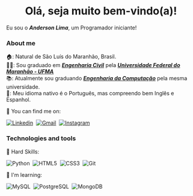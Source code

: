 <h1 align="center">Olá, seja muito bem-vindo(a)!</h1>

Eu sou o _**Anderson Lima**_, um Programador iniciante!<br>

<h3>About me</h3>

🏠: Natural de São Luís do Maranhão, Brasil. <br>
👨‍🎓: Sou graduado em <a href="http://www.ccec.ufma.br/">_**Engenharia Civil**_</a> pela <a href="https://portalpadrao.ufma.br/site">_**Universidade Federal do Maranhão - UFMA**_</a> <br>
📚: Atualmente sou graduando <a href="http://www.ccec.ufma.br/">_**Engenharia da Computação**_</a> pela mesma universidade. <br>
💬: Meu idioma nativo é o Português, mas compreendo bem Inglês e Espanhol. <br>

🔎 You can find me on: <br>

[![Linkedin](https://img.shields.io/badge/LinkedIn-0077B5?style=for-the-badge&logo=linkedin&logoColor=white)](https://www.linkedin.com/in/anderson-lima-oliveira/)&nbsp;
[![Gmail](https://img.shields.io/badge/Gmail-D14836?style=for-the-badge&logo=gmail&logoColor=white)](mailto:lima.anderson@discente.ufma.br)&nbsp;
[![Instagram](https://img.shields.io/badge/Instagram-E4405F?style=for-the-badge&logo=instagram&logoColor=white)](https://www.instagram.com/olianderson_/)&nbsp;


<h3>Technologies and tools</h3>

🔸 Hard Skills:

![Python](https://img.shields.io/badge/-Python-336EA0?style=for-the-badge&logo=python&logoColor=FFE466)&nbsp;
![HTML5](https://img.shields.io/badge/-HTML5-E34F26?style=for-the-badge&logo=html5&logoColor=white)&nbsp;
![CSS3](https://img.shields.io/badge/-CSS3-1572B6?style=for-the-badge&logo=css3&logoColor=white)&nbsp;
![Git](https://img.shields.io/badge/GIT-E44C30?style=for-the-badge&logo=git&logoColor=white)&nbsp;


🔸 I'm learning:

![MySQL](https://img.shields.io/badge/MySQL-005C84?style=for-the-badge&logo=mysql&logoColor=white)&nbsp;
![PostgreSQL](https://img.shields.io/badge/PostgreSQL-316192?style=for-the-badge&logo=postgresql&logoColor=white)&nbsp;
![MongoDB](https://img.shields.io/badge/MongoDB-4EA94B?style=for-the-badge&logo=mongodb&logoColor=white)&nbsp;


